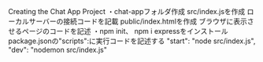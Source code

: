 Creating the Chat App Project
  ・chat-appフォルダ作成
    src/index.jsを作成
      ローカルサーバーの接続コードを記載
    public/index.htmlを作成
      ブラウザに表示させるページのコードを記述
  ・npm init、 npm i expressをインストール
    package.jsonの"scripts":に実行コードを記述する
      "start": "node src/index.js",
      "dev": "nodemon src/index.js"
